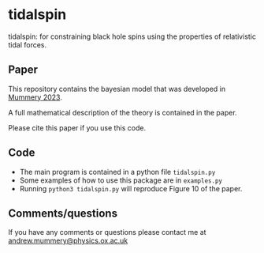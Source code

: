 # tidalspin
tidalspin: for constraining black hole spins using the properties of relativistic tidal forces. 

## Paper
This repository contains the bayesian model that was developed in [Mummery 2023](). 

A full mathematical description of the theory is contained in the paper. 

Please cite this paper if you use this code. 

## Code 
* The main program is contained in a python file ``tidalspin.py``
* Some examples of how to use this package are in ``examples.py``
* Running ``python3 tidalspin.py`` will reproduce Figure 10 of the paper. 

## Comments/questions 
If you have any comments or questions please contact me at andrew.mummery@physics.ox.ac.uk 
